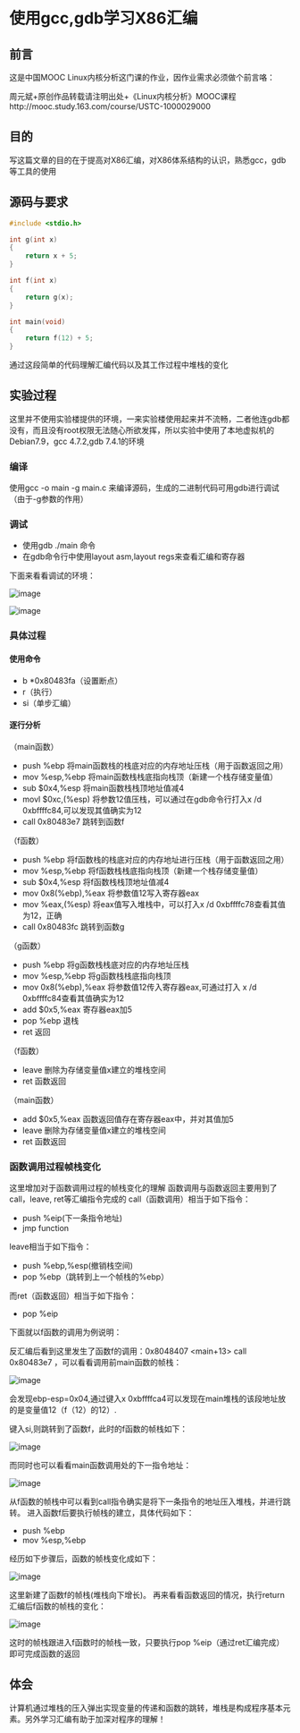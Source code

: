 # 使用gcc,gdb学习X86汇编

## 前言

 这是中国MOOC Linux内核分析这门课的作业，因作业需求必须做个前言咯：

 周元斌+原创作品转载请注明出处+《Linux内核分析》MOOC课程http://mooc.study.163.com/course/USTC-1000029000

## 目的

 写这篇文章的目的在于提高对X86汇编，对X86体系结构的认识，熟悉gcc，gdb等工具的使用

## 源码与要求

``` c
#include <stdio.h>

int g(int x)
{
    return x + 5;
}

int f(int x)
{
    return g(x);
}

int main(void)
{
    return f(12) + 5;
}

```

 通过这段简单的代码理解汇编代码以及其工作过程中堆栈的变化

## 实验过程

这里并不使用实验楼提供的环境，一来实验楼使用起来并不流畅，二者他连gdb都没有，而且没有root权限无法随心所欲发挥，所以实验中使用了本地虚拟机的Debian7.9，gcc 4.7.2,gdb 7.4.1的环境

### 编译

使用gcc -o main -g main.c 来编译源码，生成的二进制代码可用gdb进行调试（由于-g参数的作用）

### 调试

- 使用gdb ./main 命令
- 在gdb命令行中使用layout asm,layout regs来查看汇编和寄存器

下面来看看调试的环境：

![image](https://github.com/hduffddybz/MyDocument/raw/master/img/gdb_1.png)

![image](https://github.com/hduffddybz/MyDocument/raw/master/img/gdb_2.png)

### 具体过程

#### 使用命令
- b *0x80483fa（设置断点）
- r（执行）
- si（单步汇编）

#### 逐行分析

（main函数）

- push %ebp 将main函数栈的栈底对应的内存地址压栈（用于函数返回之用）
- mov %esp,%ebp 将main函数栈栈底指向栈顶（新建一个栈存储变量值）
- sub $0x4,%esp 将main函数栈栈顶地址值减4
- movl $0xc,(%esp) 将参数12值压栈，可以通过在gdb命令行打入x /d 0xbffffc84,可以发现其值确实为12
- call 0x80483e7 <f>  跳转到函数f

（f函数）

- push %ebp 将f函数栈的栈底对应的内存地址进行压栈（用于函数返回之用）
- mov %esp,%ebp 将f函数栈栈底指向栈顶（新建一个栈存储变量值）
- sub $0x4,%esp 将f函数栈栈顶地址值减4
- mov 0x8(%ebp),%eax 将参数值12写入寄存器eax
- mov %eax,(%esp) 将eax值写入堆栈中，可以打入x /d 0xbffffc78查看其值为12，正确
- call 0x80483fc <g> 跳转到函数g
 
（g函数）

- push %ebp 将g函数栈栈底对应的内存地址压栈
- mov %esp,%ebp 将g函数栈栈底指向栈顶
- mov 0x8(%ebp),%eax 将参数值12传入寄存器eax,可通过打入 x /d 0xbffffc84查看其值确实为12
- add $0x5,%eax 寄存器eax加5
- pop %ebp 退栈
- ret 返回

（f函数）

- leave 删除为存储变量值x建立的堆栈空间
- ret 函数返回

（main函数）

- add $0x5,%eax 函数返回值存在寄存器eax中，并对其值加5
- leave 删除为存储变量值x建立的堆栈空间
- ret 函数返回

### 函数调用过程帧栈变化

这里增加对于函数调用过程的帧栈变化的理解
函数调用与函数返回主要用到了call，leave, ret等汇编指令完成的
call（函数调用）相当于如下指令：
- push %eip(下一条指令地址)
- jmp function

leave相当于如下指令：
- push %ebp,%esp(撤销栈空间)
- pop %ebp（跳转到上一个帧栈的%ebp）

而ret（函数返回）相当于如下指令：
- pop %eip


下面就以f函数的调用为例说明：

反汇编后看到这里发生了函数f的调用：0x8048407 <main+13>     call   0x80483e7 <f> ，可以看看调用前main函数的帧栈：

![image](https://github.com/hduffddybz/MyDocument/raw/master/img/gdb_3.png)

会发现ebp-esp=0x04,通过键入x 0xbffffca4可以发现在main堆栈的该段地址放的是变量值12（f（12）的12）.

键入si,则跳转到了函数f，此时的f函数的帧栈如下：

![image](https://github.com/hduffddybz/MyDocument/raw/master/img/gdb_4.png)

而同时也可以看看main函数调用处的下一指令地址：

![image](https://github.com/hduffddybz/MyDocument/raw/master/img/gdb_6.png)

从f函数的帧栈中可以看到call指令确实是将下一条指令的地址压入堆栈，并进行跳转。
进入函数f后要执行帧栈的建立，具体代码如下：

- push %ebp
- mov %esp,%ebp

经历如下步骤后，函数的帧栈变化成如下：

![image](https://github.com/hduffddybz/MyDocument/raw/master/img/gdb_8.png)

这里新建了函数f的帧栈(堆栈向下增长)。
再来看看函数返回的情况，执行return汇编后f函数的帧栈的变化：

![image](https://github.com/hduffddybz/MyDocument/raw/master/img/gdb_7.png)

这时的帧栈跟进入f函数时的帧栈一致，只要执行pop %eip（通过ret汇编完成）即可完成函数的返回

## 体会

计算机通过堆栈的压入弹出实现变量的传递和函数的跳转，堆栈是构成程序基本元素。另外学习汇编有助于加深对程序的理解！
